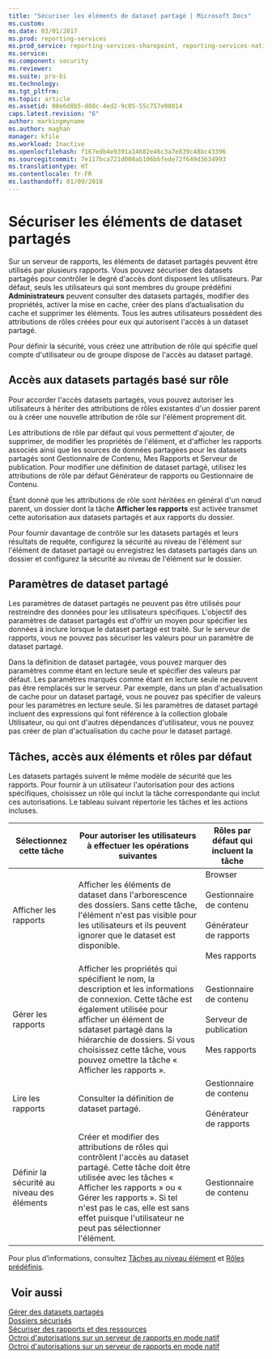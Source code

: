 ```yaml
---
title: "Sécuriser les éléments de dataset partagé | Microsoft Docs"
ms.custom: 
ms.date: 03/01/2017
ms.prod: reporting-services
ms.prod_service: reporting-services-sharepoint, reporting-services-native
ms.service: 
ms.component: security
ms.reviewer: 
ms.suite: pro-bi
ms.technology: 
ms.tgt_pltfrm: 
ms.topic: article
ms.assetid: 08e6d8b5-d88c-4ed2-9c05-55c757e00014
caps.latest.revision: "6"
author: markingmyname
ms.author: maghan
manager: kfile
ms.workload: Inactive
ms.openlocfilehash: f167edb4e9391a14682e46c3a7e839c48bc43396
ms.sourcegitcommit: 7e117bca721d008ab106bbfede72f649d3634993
ms.translationtype: HT
ms.contentlocale: fr-FR
ms.lasthandoff: 01/09/2018
---
```

# <a name="secure-shared-dataset-items"></a>Sécuriser les éléments de dataset partagés
  Sur un serveur de rapports, les éléments de dataset partagés peuvent être utilisés par plusieurs rapports. Vous pouvez sécuriser des datasets partagés pour contrôler le degré d'accès dont disposent les utilisateurs. Par défaut, seuls les utilisateurs qui sont membres du groupe prédéfini **Administrateurs** peuvent consulter des datasets partagés, modifier des propriétés, activer la mise en cache, créer des plans d’actualisation du cache et supprimer les éléments. Tous les autres utilisateurs possèdent des attributions de rôles créées pour eux qui autorisent l'accès à un dataset partagé.  
  
 Pour définir la sécurité, vous créez une attribution de rôle qui spécifie quel compte d'utilisateur ou de groupe dispose de l'accès au dataset partagé.  
  
## <a name="role-based-access-to-shared-datasets"></a>Accès aux datasets partagés basé sur rôle  
 Pour accorder l'accès datasets partagés, vous pouvez autoriser les utilisateurs à hériter des attributions de rôles existantes d'un dossier parent ou à créer une nouvelle attribution de rôle sur l'élément proprement dit.  
  
 Les attributions de rôle par défaut qui vous permettent d'ajouter, de supprimer, de modifier les propriétés de l'élément, et d'afficher les rapports associés ainsi que les sources de données partagées pour les datasets partagés sont Gestionnaire de Contenu, Mes Rapports et Serveur de publication. Pour modifier une définition de dataset partagé, utilisez les attributions de rôle par défaut Générateur de rapports ou Gestionnaire de Contenu.  
  
 Étant donné que les attributions de rôle sont héritées en général d'un nœud parent, un dossier dont la tâche **Afficher les rapports** est activée transmet cette autorisation aux datasets partagés et aux rapports du dossier.  
  
 Pour fournir davantage de contrôle sur les datasets partagés et leurs résultats de requête, configurez la sécurité au niveau de l'élément sur l'élément de dataset partagé ou enregistrez les datasets partagés dans un dossier et configurez la sécurité au niveau de l'élément sur le dossier.  
  
## <a name="shared-dataset-parameters"></a>Paramètres de dataset partagé  
 Les paramètres de dataset partagés ne peuvent pas être utilisés pour restreindre des données pour les utilisateurs spécifiques. L'objectif des paramètres de dataset partagés est d'offrir un moyen pour spécifier les données à inclure lorsque le dataset partagé est traité. Sur le serveur de rapports, vous ne pouvez pas sécuriser les valeurs pour un paramètre de dataset partagé.  
  
 Dans la définition de dataset partagée, vous pouvez marquer des paramètres comme étant en lecture seule et spécifier des valeurs par défaut. Les paramètres marqués comme étant en lecture seule ne peuvent pas être remplacés sur le serveur. Par exemple, dans un plan d'actualisation de cache pour un dataset partagé, vous ne pouvez pas spécifier de valeurs pour les paramètres en lecture seule. Si les paramètres de dataset partagé incluent des expressions qui font référence à la collection globale Utilisateur, ou qui ont d'autres dépendances d'utilisateur, vous ne pouvez pas créer de plan d'actualisation du cache pour le dataset partagé.  
  
## <a name="tasks-access-to-items-and-default-roles"></a>Tâches, accès aux éléments et rôles par défaut  
 Les datasets partagés suivent le même modèle de sécurité que les rapports. Pour fournir à un utilisateur l'autorisation pour des actions spécifiques, choisissez un rôle qui inclut la tâche correspondante qui inclut ces autorisations. Le tableau suivant répertorie les tâches et les actions incluses.  
  
|Sélectionnez cette tâche|Pour autoriser les utilisateurs à effectuer les opérations suivantes|Rôles par défaut qui incluent la tâche|  
|----------------------|---------------------------------|-----------------------------------------|  
|Afficher les rapports|Afficher les éléments de dataset dans l'arborescence des dossiers. Sans cette tâche, l'élément n'est pas visible pour les utilisateurs et ils peuvent ignorer que le dataset est disponible.|Browser<br /><br /> Gestionnaire de contenu<br /><br /> Générateur de rapports<br /><br /> Mes rapports|  
|Gérer les rapports|Afficher les propriétés qui spécifient le nom, la description et les informations de connexion. Cette tâche est également utilisée pour afficher un élément de sdataset partagé dans la hiérarchie de dossiers. Si vous choisissez cette tâche, vous pouvez omettre la tâche « Afficher les rapports ».|Gestionnaire de contenu<br /><br /> Serveur de publication<br /><br /> Mes rapports|  
|Lire les rapports|Consulter la définition de dataset partagé.|Gestionnaire de contenu<br /><br /> Générateur de rapports|  
|Définir la sécurité au niveau des éléments|Créer et modifier des attributions de rôles qui contrôlent l'accès au dataset partagé. Cette tâche doit être utilisée avec les tâches « Afficher les rapports » ou « Gérer les rapports ». Si tel n'est pas le cas, elle est sans effet puisque l'utilisateur ne peut pas sélectionner l'élément.|Gestionnaire de contenu|  
  
 Pour plus d’informations, consultez [Tâches au niveau élément](../../reporting-services/security/tasks-and-permissions-item-level-tasks.md) et [Rôles prédéfinis](../../reporting-services/security/role-definitions-predefined-roles.md).  
  
## <a name="see-also"></a> Voir aussi  
 [Gérer des datasets partagés](../../reporting-services/report-data/manage-shared-datasets.md)   
 [Dossiers sécurisés](../../reporting-services/security/secure-folders.md)   
 [Sécuriser des rapports et des ressources](../../reporting-services/security/secure-reports-and-resources.md)   
 [Octroi d'autorisations sur un serveur de rapports en mode natif](../../reporting-services/security/granting-permissions-on-a-native-mode-report-server.md)   
 [Octroi d'autorisations sur un serveur de rapports en mode natif](../../reporting-services/security/granting-permissions-on-a-native-mode-report-server.md)  
  
  
